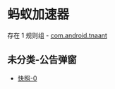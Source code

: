 # 蚂蚁加速器

存在 1 规则组 - [com.android.tnaant](/src/apps/com.android.tnaant.ts)

## 未分类-公告弹窗

- [快照-0](https://i.gkd.li/i/13713449)
